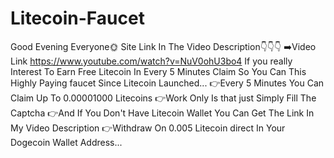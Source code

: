 # Litecoin-Faucet
Good Evening Everyone🌞 Site Link In The Video Description👇👇👇 ➡️Video Link https://www.youtube.com/watch?v=NuV0ohU3bo4 If you really Interest To Earn Free Litecoin In Every 5 Minutes Claim So You Can This Highly Paying faucet Since Litecoin Launched... 👉Every 5 Minutes You Can Claim Up To 0.00001000 Litecoins 👉Work Only Is that just Simply Fill The Captcha 👉And If You Don't Have Litecoin Wallet You Can Get The Link In My Video Description 👉Withdraw On 0.005 Litecoin direct In Your Dogecoin Wallet Address...
